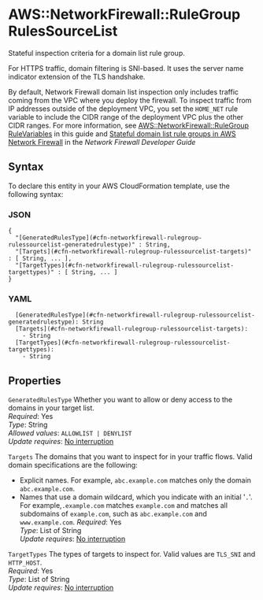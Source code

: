# AWS::NetworkFirewall::RuleGroup RulesSourceList<a name="aws-properties-networkfirewall-rulegroup-rulessourcelist"></a>

Stateful inspection criteria for a domain list rule group\. 

For HTTPS traffic, domain filtering is SNI\-based\. It uses the server name indicator extension of the TLS handshake\.

By default, Network Firewall domain list inspection only includes traffic coming from the VPC where you deploy the firewall\. To inspect traffic from IP addresses outside of the deployment VPC, you set the `HOME_NET` rule variable to include the CIDR range of the deployment VPC plus the other CIDR ranges\. For more information, see [AWS::NetworkFirewall::RuleGroup RuleVariables](aws-properties-networkfirewall-rulegroup-rulevariables.md) in this guide and [Stateful domain list rule groups in AWS Network Firewall](https://docs.aws.amazon.com/network-firewall/latest/developerguide/stateful-rule-groups-domain-names.html) in the *Network Firewall Developer Guide* 

## Syntax<a name="aws-properties-networkfirewall-rulegroup-rulessourcelist-syntax"></a>

To declare this entity in your AWS CloudFormation template, use the following syntax:

### JSON<a name="aws-properties-networkfirewall-rulegroup-rulessourcelist-syntax.json"></a>

```
{
  "[GeneratedRulesType](#cfn-networkfirewall-rulegroup-rulessourcelist-generatedrulestype)" : String,
  "[Targets](#cfn-networkfirewall-rulegroup-rulessourcelist-targets)" : [ String, ... ],
  "[TargetTypes](#cfn-networkfirewall-rulegroup-rulessourcelist-targettypes)" : [ String, ... ]
}
```

### YAML<a name="aws-properties-networkfirewall-rulegroup-rulessourcelist-syntax.yaml"></a>

```
  [GeneratedRulesType](#cfn-networkfirewall-rulegroup-rulessourcelist-generatedrulestype): String
  [Targets](#cfn-networkfirewall-rulegroup-rulessourcelist-targets): 
    - String
  [TargetTypes](#cfn-networkfirewall-rulegroup-rulessourcelist-targettypes): 
    - String
```

## Properties<a name="aws-properties-networkfirewall-rulegroup-rulessourcelist-properties"></a>

`GeneratedRulesType`  <a name="cfn-networkfirewall-rulegroup-rulessourcelist-generatedrulestype"></a>
Whether you want to allow or deny access to the domains in your target list\.  
*Required*: Yes  
*Type*: String  
*Allowed values*: `ALLOWLIST | DENYLIST`  
*Update requires*: [No interruption](https://docs.aws.amazon.com/AWSCloudFormation/latest/UserGuide/using-cfn-updating-stacks-update-behaviors.html#update-no-interrupt)

`Targets`  <a name="cfn-networkfirewall-rulegroup-rulessourcelist-targets"></a>
The domains that you want to inspect for in your traffic flows\. Valid domain specifications are the following:  
+ Explicit names\. For example, `abc.example.com` matches only the domain `abc.example.com`\.
+ Names that use a domain wildcard, which you indicate with an initial '`.`'\. For example,`.example.com` matches `example.com` and matches all subdomains of `example.com`, such as `abc.example.com` and `www.example.com`\. 
*Required*: Yes  
*Type*: List of String  
*Update requires*: [No interruption](https://docs.aws.amazon.com/AWSCloudFormation/latest/UserGuide/using-cfn-updating-stacks-update-behaviors.html#update-no-interrupt)

`TargetTypes`  <a name="cfn-networkfirewall-rulegroup-rulessourcelist-targettypes"></a>
The types of targets to inspect for\. Valid values are `TLS_SNI` and `HTTP_HOST`\.   
*Required*: Yes  
*Type*: List of String  
*Update requires*: [No interruption](https://docs.aws.amazon.com/AWSCloudFormation/latest/UserGuide/using-cfn-updating-stacks-update-behaviors.html#update-no-interrupt)
